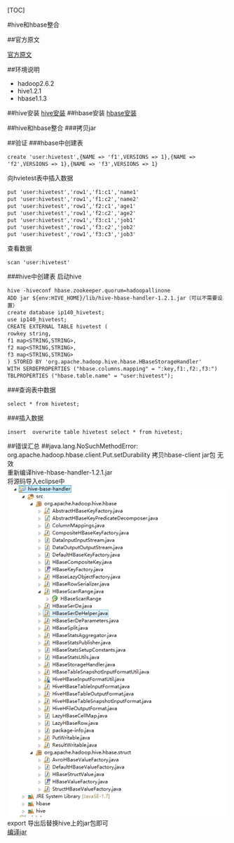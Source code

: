 [TOC]

#hive和hbase整合

##官方原文

[官方原文](https://cwiki.apache.org/confluence/display/Hive/HBaseIntegration)

##环境说明

- hadoop2.6.2  
- hive1.2.1  
- hbase1.1.3

##hive安装
[hive安装](01.hive安装.md)
##hbase安装
[hbase安装](../04.hbase/01.hive伪分布式安装.md)

##hive和hbase整合
###拷贝jar


##验证
###hbase中创建表

	create 'user:hivetest',{NAME => 'f1',VERSIONS => 1},{NAME => 'f2',VERSIONS => 1},{NAME => 'f3',VERSIONS => 1}

向hvietest表中插入数据
	
	put 'user:hivetest','row1','f1:c1','name1'
	put 'user:hivetest','row1','f1:c2','name2'
	put 'user:hivetest','row1','f2:c1','age1'
	put 'user:hivetest','row1','f2:c2','age2'
	put 'user:hivetest','row1','f3:c1','job1'
	put 'user:hivetest','row1','f3:c2','job2'
	put 'user:hivetest','row1','f3:c3','job3'

查看数据

	scan 'user:hivetest'

###hive中创建表
启动hive   

	hive -hiveconf hbase.zookeeper.quorum=hadoopallinone
	ADD jar ${env:HIVE_HOME}/lib/hive-hbase-handler-1.2.1.jar（可以不需要设置）
	create database ip140_hivetest;
	use ip140_hivetest;
	CREATE EXTERNAL TABLE hivetest (
	rowkey string,
	f1 map<STRING,STRING>,
	f2 map<STRING,STRING>,
	f3 map<STRING,STRING>
	) STORED BY 'org.apache.hadoop.hive.hbase.HBaseStorageHandler'
	WITH SERDEPROPERTIES ("hbase.columns.mapping" = ":key,f1:,f2:,f3:")
	TBLPROPERTIES ("hbase.table.name" = "user:hivetest");
###查询表中数据
	
	select * from hivetest;

###插入数据
	
	insert  overwrite table hivetest select * from hivetest;

##错误汇总
##java.lang.NoSuchMethodError: org.apache.hadoop.hbase.client.Put.setDurability
拷贝hbase-client jar包 无效  
重新编译hive-hbase-handler-1.2.1.jar  
将源码导入eclipse中
![导入源码](_img/11.png)  
export 导出后替换hive上的jar包即可  
[编译jar](01.dir/hive-hbase-handler/)